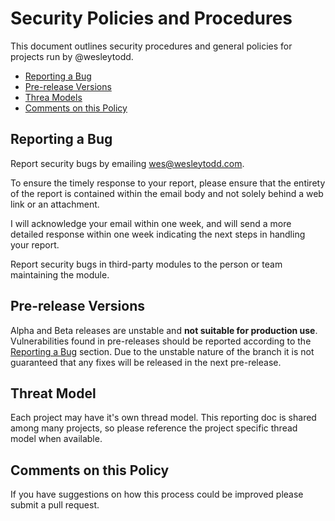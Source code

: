 # Security Policies and Procedures

This document outlines security procedures and general policies for projects run by @wesleytodd.

  * [Reporting a Bug](#reporting-a-bug)
  * [Pre-release Versions](#pre-release-versions)
  * [Threa Models](#threat-models)
  * [Comments on this Policy](#comments-on-this-policy)

## Reporting a Bug

Report security bugs by emailing wes@wesleytodd.com.

To ensure the timely response to your report, please ensure that the entirety
of the report is contained within the email body and not solely behind a web
link or an attachment.

I will acknowledge your email within one week, and will send a
more detailed response within one week indicating the next steps in handling
your report. 

Report security bugs in third-party modules to the person or team maintaining
the module.

## Pre-release Versions

Alpha and Beta releases are unstable and **not suitable for production use**.
Vulnerabilities found in pre-releases should be reported according to the [Reporting a Bug](#reporting-a-bug) section.
Due to the unstable nature of the branch it is not guaranteed that any fixes will be released in the next pre-release.

## Threat Model

Each project may have it's own thread model. This reporting doc is shared among many projects, so please reference the
project specific thread model when available.

## Comments on this Policy

If you have suggestions on how this process could be improved please submit a
pull request.


